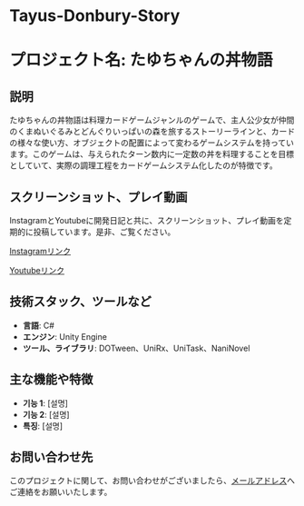 # Tayus-Donbury-Story

# プロジェクト名: たゆちゃんの丼物語

## 説明
たゆちゃんの丼物語は料理カードゲームジャンルのゲームで、主人公少女が仲間のくまぬいぐるみとどんぐりいっぱいの森を旅するストーリーラインと、カードの様々な使い方、オブジェクトの配置によって変わるゲームシステムを持っています。このゲームは、与えられたターン数内に一定数の丼を料理することを目標としていて、実際の調理工程をカードゲームシステム化したのが特徴です。

## スクリーンショット、プレイ動画
InstagramとYoutubeに開発日記と共に、スクリーンショット、プレイ動画を定期的に投稿しています。是非、ご覧ください。

[Instagramリンク](https://www.instagram.com/tayus_dbstory/)

[Youtubeリンク](https://www.youtube.com/@user-le6it9ys2n)

## 技術スタック、ツールなど
- **言語**: C#
- **エンジン**: Unity Engine
- **ツール、ライブラリ**: DOTween、UniRx、UniTask、NaniNovel

## 主な機能や特徴
- **기능 1**: [설명]
- **기능 2**: [설명]
- **특징**: [설명]

## お問い合わせ先
このプロジェクトに関して、お問い合わせがございましたら、[メールアドレス](ljj7417@gmail.com)へご連絡をお願いいたします。
